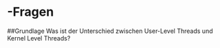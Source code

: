 -Fragen
===================

##Grundlage
Was ist der Unterschied zwischen User-Level Threads und Kernel Level Threads?

	
